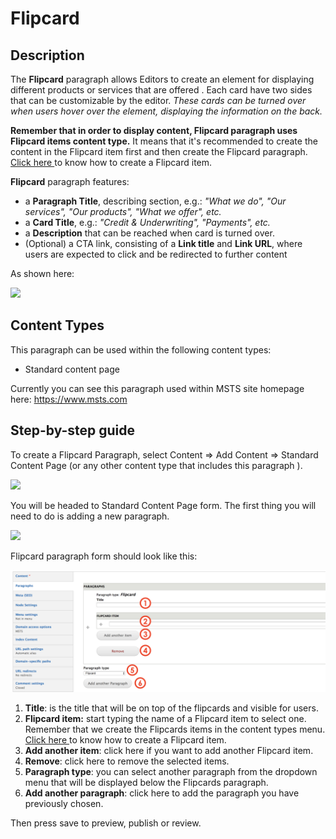 # Flipcard

## Description <a id="description"></a>

The **Flipcard** paragraph allows Editors to create an element for displaying different products or services that are offered . Each card have two sides that can be customizable by the editor. _These cards can be turned over when users hover over the element, displaying the information on the back._

**Remember that in order to display content, Flipcard paragraph uses Flipcard items content type.** It means that it's recommended  to create the content in the Flipcard item first and then create the Flipcard paragraph. [Click here ](../content-types-1/flipcard-item.md)to know how to create a Flipcard item.

**Flipcard** paragraph features:

* a **Paragraph Title**, describing section, e.g.: _"What we do", "Our services", "Our products", "What we offer", etc._
* a **Card Title**, e.g.: _"Credit & Underwriting", "Payments", etc._
* a **Description** that can be reached when card is turned over.
* \(Optional\) a CTA link, consisting of a **Link title** and **Link URL**, where users are expected to click and be redirected to further content

As shown here:

![](https://blobscdn.gitbook.com/v0/b/gitbook-28427.appspot.com/o/assets%2F-LLjdGUcRYPC3PTW00sg%2F-LLzqeDSZlBSn6F6xaMi%2F-LLzuXVy3qAbBle1xwB1%2FFlipcard_active.png?alt=media&token=6daf9ad1-e930-4c60-a0fa-b4a8be97b7e3)

## Content Types <a id="content-types"></a>

This paragraph can be used within the following content types:

* Standard content page

Currently you can see this paragraph used within MSTS site homepage here: https://www.msts.com

## Step-by-step guide <a id="step-by-step-guide"></a>

To create a Flipcard Paragraph, select Content =&gt; Add Content =&gt; Standard Content Page \(or any other content type that includes this paragraph \).

![](https://blobscdn.gitbook.com/v0/b/gitbook-28427.appspot.com/o/assets%2F-LLjdGUcRYPC3PTW00sg%2F-LLoSooVQ2ckmOg_YKuy%2F-LLoZrF3E1lH_HTs14DL%2FSTP_backend.png?alt=media&token=49c15fa2-abb2-4e3d-b83d-47d07fbfb3c8)

You will be headed to Standard Content Page form. The first thing you will need to do is adding a new paragraph.

![](https://blobscdn.gitbook.com/v0/b/gitbook-28427.appspot.com/o/assets%2F-LLjdGUcRYPC3PTW00sg%2F-LLzuoZr_o6bZ-JduVAl%2F-LLzydStkxsZwf59mUmb%2FAdd_paragraph.png?alt=media&token=76b17b1a-0f8f-46b7-bda1-c186dfb7d8d4)

Flipcard paragraph form should look like this:

![](../.gitbook/assets/flipcard_form_view.png)

1. **Title**: is the title that will be on top of the flipcards and visible for users. 
2. **Flipcard item:** start typing the name of a Flipcard item to select one. Remember that we create the Flipcards items in the content types menu. [Click here ](../content-types-1/flipcard-item.md)to know how to create a Flipcard item.
3. **Add another item**: click here if you want to add another Flipcard item.
4. **Remove**: click here to remove the selected items.
5. **Paragraph type**: you can select another paragraph from the dropdown menu that will be displayed below the Flipcards paragraph. 
6. **Add another paragraph**: click here to add the paragraph you have previously chosen. 

Then press save to preview, publish or review. 

